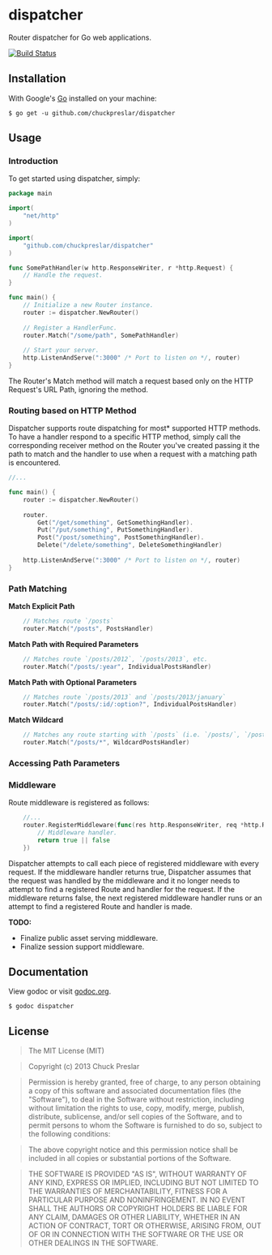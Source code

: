# dispatcher

Router dispatcher for Go web applications.

[![Build Status](https://drone.io/github.com/chuckpreslar/dispatcher/status.png)](https://drone.io/github.com/chuckpreslar/dispatcher/latest)

## Installation

With Google's [Go](http://www.golang.org) installed on your machine:

    $ go get -u github.com/chuckpreslar/dispatcher

## Usage

### Introduction

To get started using dispatcher, simply:

```go
package main

import(
    "net/http"
)

import(
    "github.com/chuckpreslar/dispatcher"
)

func SomePathHandler(w http.ResponseWriter, r *http.Request) {
    // Handle the request.
}

func main() {
    // Initialize a new Router instance.
    router := dispatcher.NewRouter()
    
    // Register a HandlerFunc.
    router.Match("/some/path", SomePathHandler)
    
    // Start your server.
    http.ListenAndServe(":3000" /* Port to listen on */, router)
}
```

The Router's Match method will match a request based only on the HTTP Request's URL Path, ignoring the method.

### Routing based on HTTP Method

Dispatcher supports route dispatching for most* supported HTTP methods.  To have a handler respond to a specific HTTP method, simply call the corresponding receiver method on the Router you've created passing it the path to match and the handler to use when a request with a matching path is encountered.
```go
//...

func main() {
    router := dispatcher.NewRouter()
    
    router.
        Get("/get/something", GetSomethingHandler).
        Put("/put/something", PutSomethingHandler).
        Post("/post/something", PostSomethingHandler).
        Delete("/delete/something", DeleteSomethingHandler)
        
    http.ListenAndServe(":3000" /* Port to listen on */, router)
}
```

### Path Matching

__Match Explicit Path__

```go
    // Matches route `/posts`
    router.Match("/posts", PostsHandler)
```

__Match Path with Required Parameters__

```go
    // Matches route `/posts/2012`, `/posts/2013`, etc.
    router.Match("/posts/:year", IndividualPostsHandler)
```

__Match Path with Optional Parameters__

```go
    // Matches route `/posts/2013` and `/posts/2013/january`
    router.Match("/posts/:id/:option?", IndividualPostsHandler)
```

__Match Wildcard__

```go    
    // Matches any route starting with `/posts` (i.e. `/posts/`, `/posts/2013`, `/posts/2013/january`)
    router.Match("/posts/*", WildcardPostsHandler)
```

### Accessing Path Parameters
    
### Middleware

Route middleware is registered as follows:

```go
    //...
    router.RegisterMiddleware(func(res http.ResponseWriter, req *http.Request) bool {
        // Middleware handler.
        return true || false
    })
```

Dispatcher attempts to call each piece of registered middleware with every request.  If the middleware handler returns true, Dispatcher assumes that the request was handled by the middleware and it no longer needs to attempt to find a registered Route and handler for the request.  If the middleware returns false, the next registered middleware handler runs or an attempt to find a registered Route and handler is made.

__TODO:__
* Finalize public asset serving middleware.
* Finalize session support middleware.

## Documentation

View godoc or visit [godoc.org](http://godoc.org/github.com/chuckpreslar/dispatcher).

    $ godoc dispatcher

## License

> The MIT License (MIT)

> Copyright (c) 2013 Chuck Preslar

> Permission is hereby granted, free of charge, to any person obtaining a copy
> of this software and associated documentation files (the "Software"), to deal
> in the Software without restriction, including without limitation the rights
> to use, copy, modify, merge, publish, distribute, sublicense, and/or sell
> copies of the Software, and to permit persons to whom the Software is
> furnished to do so, subject to the following conditions:

> The above copyright notice and this permission notice shall be included in
> all copies or substantial portions of the Software.

> THE SOFTWARE IS PROVIDED "AS IS", WITHOUT WARRANTY OF ANY KIND, EXPRESS OR
> IMPLIED, INCLUDING BUT NOT LIMITED TO THE WARRANTIES OF MERCHANTABILITY,
> FITNESS FOR A PARTICULAR PURPOSE AND NONINFRINGEMENT. IN NO EVENT SHALL THE
> AUTHORS OR COPYRIGHT HOLDERS BE LIABLE FOR ANY CLAIM, DAMAGES OR OTHER
> LIABILITY, WHETHER IN AN ACTION OF CONTRACT, TORT OR OTHERWISE, ARISING FROM,
> OUT OF OR IN CONNECTION WITH THE SOFTWARE OR THE USE OR OTHER DEALINGS IN
> THE SOFTWARE.
